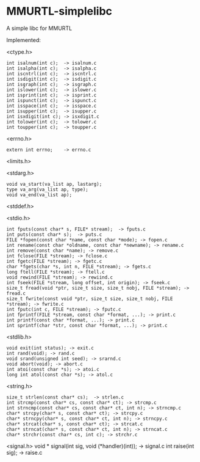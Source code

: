 # MMURTL-simplelibc
A simple libc for MMURTL

Implemented:

<ctype.h>

	int isalnum(int c);  -> isalnum.c
	int isalpha(int c);  -> isalpha.c
	int iscntrl(int c);  -> iscntrl.c
	int isdigit(int c);  -> isdigit.c
	int isgraph(int c);  -> isgraph.c
	int islower(int c);  -> islower.c
	int isprint(int c);  -> isprint.c
	int ispunct(int c);  -> ispunct.c
	int isspace(int c);  -> isspace.c
	int isupper(int c);  -> isupper.c
	int isxdigit(int c); -> isxdigit.c
	int tolower(int c);  -> tolower.c
	int toupper(int c);  -> toupper.c

<errno.h>

	extern int errno;    -> errno.c

<limits.h>

<stdarg.h>

	void va_start(va_list ap, lastarg);
	type va_arg(va_list ap, type);
	void va_end(va_list ap);

<stddef.h>

<stdio.h>

	int fputs(const char* s, FILE* stream);  -> fputs.c
	int puts(const char* s);  -> puts.c
	FILE *fopen(const char *name, const char *mode); -> fopen.c
	int rename(const char *oldname, const char *newname); -> rename.c
	int remove(const char *name); -> remove.c
	int fclose(FILE *stream); -> fclose.c
	int fgetc(FILE *stream); -> fgetc.c
	char *fgets(char *s, int n, FILE *stream); -> fgets.c
	long ftell(FILE *stream); -> ftell.c
	void rewind(FILE *stream); -> rewiind.c
	int fseek(FILE *stream, long offset, int origin); -> fseek.c
	size_t fread(void *ptr, size_t size, size_t nobj, FILE *stream); -> fread.c
	size_t fwrite(const void *ptr, size_t size, size_t nobj, FILE *stream); -> fwrite.c
	int fputc(int c, FILE *stream); -> fputc.c
	int fprintf(FILE *stream, const char *format, ...); -> print.c
	int printf(const char *format, ...); -> print.c
	int sprintf(char *str, const char *format, ...); -> print.c

<stdlib.h>

	void exit(int status); -> exit.c
	int rand(void); -> rand.c
	void srand(unsigned int seed); -> srarnd.c
	void abort(void); -> abort.c
	int atoi(const char *s); -> atoi.c
	long int atol(const char *s); -> atol.c

<string.h>

	size_t strlen(const char* cs);  -> strlen.c
	int strcmp(const char* cs, const char* ct); -> strcmp.c
	int strncmp(const char* cs, const char* ct, int n); -> strncmp.c
	char* strcpy(char* s, const char* ct); -> strcpy.c
	char* strncpy(char* s, const char* ct, int n); -> strncpy.c
	char* strcat(char* s, const char* ct); -> strcat.c
	char* strncat(char* s, const char* ct, int n); -> strncat.c
	char* strchr(const char* cs, int c); -> strchr.c

<signal.h>
	void * signal(int sig, void (*handler)(int)); -> signal.c
	int raise(int sig); -> raise.c

